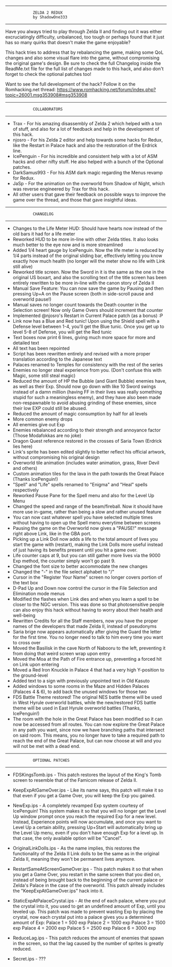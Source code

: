 ----------------------------------------------------------------------------------
				ZELDA 2 REDUX
				by ShadowOne333
----------------------------------------------------------------------------------

Have you always tried to play through Zelda II and finding out it was either excruciatingly difficulty, unbalanced, too tough or perhaps found that it just has so many quirks that doesn't make the game enjoyable?

This hack tries to address that by rebalancing the game, making some QoL changes and also some visual flare into the game, without compromising the original game's design. Be sure to check the full Changelog inside the ReadMe.txt file for the full list of changes made to this hack, and also don't forget to check the optional patches too!

Want to see the full development of the hack?
Follow it on the Romhacking.net thread:
https://www.romhacking.net/forum/index.php?topic=26001.msg353908#msg353908



----------------------------------------------------------------------------------
				COLLABORATORS
----------------------------------------------------------------------------------

* Trax - For his amazing disassembly of Zelda 2 which helped with a ton of stuff, and also for a lot of feedback and help in the development of this hack.
* njosro - For his Zelda 2 editor and help towards some hacks for Redux, like the Restart in Palace hack and also the restoration of the Erdrick line.
* IcePenguin - For his incredible and consistent help with a lot of ASM hacks and other nifty stuff. He also helped with a bunch of the Optional patches.
* DarkSamus993 - For his ASM dark magic regarding the Menus revamp for Redux.
* JaSp - For the animation on the overworld from Shadow of Night, which was reverse engineered by Trax for this hack.
* All other users that gave their feedback on possible ways to improve the game over the thread, and those that gave insightful ideas.



----------------------------------------------------------------------------------
				CHANGELOG
----------------------------------------------------------------------------------

* Changes to the Life Meter HUD: Should have hearts now instead of the old bars it had for a life meter
* Reworked HUD to be more in-line with other Zelda titles. It also looks much better to the eye now and is more streamlined
* Added 1/4 heart gauge by IcePenguin. Now the life meter is reduced by 1/4 parts instead of the original sliding bar, effectively letting you know exactly how much health (no longer will the meter show no life with Link still alive)
* Reworked title screen. Now the Sword in it is the same as the one in the original US boxart, and also the scrolling text of the title screen has been entirely rewritten to be more in-line with the canon story of Zelda II
* Manual Save Feature: You can now save the game by Pausing and then pressing Up+A on the Pause screen (both in side-scroll pause and overworld pause!)
* Manual saves no longer count towards the Death counter in the Selection screen! Now only Game Overs should increment that counter
* Implemented @njosro's Restart in Current Palace patch (as a bonus) :P
* Link now has a Blue and Red tunic! Upon using the Shield spell with a Defense level between 1-4, you'll get the Blue tunic. Once you get up to level 5-8 of Defense, you will get the Red tunic
* Text boxes now print 6 lines, giving much more space for more and detailed text
* All text has been repointed
* Script has been rewritten entirely and revised with a more proper translation according to the Japanese text
* Palaces renamed to Temples for consistency with the rest of the series
* Enemies no longer steal experience from you. (Don't confuse this with Magic, some still steal magic)
* Reduced the amount of HP the Bubble (and Giant Bubble) enemies have, as well as their Exp. Should now go down with like 10 Sword swings instead of a damn million (having FF in their lives was really something stupid for such a meaningless enemy), and they have also been made non-respawnable to avoid abusing grinding of these enemies, since their low EXP could still be abused.
* Reduced the amount of magic consumption by half for all levels
* More common enemy drops
* All enemies give out Exp
* Enemies rebalanced according to their strength and annoyance factor (Those Modafokkas are no joke)
* Dragon Quest reference restored in the crosses of Saria Town (Erdrick lies here)
* Link's sprite has been edited slightly to better reflect his official artwork, without compromising his original design
* Overworld tile animation (includes water animation, grass, River Devil and others)
* Custom animation tiles for the lava in the path towards the Great Palace (Thanks IcePenguin!)
* "Spell" and "Life" spells renamed to "Enigma" and "Heal" spells respectively
* Reworked Pause Pane for the Spell menu and also for the Level Up Menu
* Changed the speed and range of the beam/fireball. Now it should have more use in-game, rather than being a slow and rather unused feature
* You can now cast whatever spell you have selected multiple times without having to open up the Spell menu everytime between screens
* Pausing the game on the Overworld now gives a "PAUSE!" message right above Link, like in the GBA port.
* Picking up a Link Doll now adds a life to the total amount of lives you start the game with (restart), making the Link Dolls more useful instead of just having its benefits present until you hit a game over.
* Life counter caps at 9, but you can still gather more lives via the 9000 Exp method, the counter simply won't go past 9.
* Changed the font size to better accommodate the new changes
* Changed the "-" in the file select alphabet to "/"
* Cursor in the "Register Your Name" screen no longer covers portion of the text box
* D-Pad Up and Down now control the cursor in the File Selection and Elimination mode menus
* Modified the flashes when Link dies and when you learn a spell to be closer to the NGC version. This was done so that photosensitive people can also enjoy this hack without having to worry about their health and well-being
* Rewritten Credits for all the Staff members, now you have the proper names of the developers that made Zelda II, instead of pseudonyms
* Saria brige now appears automatically after giving the Guard the letter for the first time. You no longer need to talk to him every time you want to cross over
* Moved the Basilisk in the cave North of Nabooru to the left, preventing it from doing that weird screen wrap upon entry
* Moved the Moa at the Path of Fire entrance up, preventing a forced hit on Link upon entering
* Moved a Red Iron Knuckle in Palace 4 that had a very high Y-position to the ground-level
* Added text to a sign with previously unpointed text in Old Kasuto
* Added windows to some rooms in the Maze and Hidden Palaces (Palaces 4 & 6), to add back the unused windows for those two
* FDS Battle Theme restored! The original NES battle theme will be used in West Hyrule overworld battles, while the new/restored FDS battle theme will be used in East Hyrule overworld battles (Thanks, IcePenguin!)
* The room with the hole in the Great Palace has been modified so it can now be accessed from all routes. You can now explore the Great Palace in any path you want, since now we have branching paths that intersect on said room. This means, you no longer have to take a required path to reach the end of the Great Palace, but can now choose at will and you will not be met with a dead end.


----------------------------------------------------------------------------------
				OPTIONAL PATCHES
----------------------------------------------------------------------------------

* FDSKingsTomb.ips 			- This patch restores the layout of the King's Tomb screen to resemble that of the Famicom release of Zelda II.

* KeepExpAtGameOver.ips			- Like its name says, this patch will make it so that even if you get a Game Over, you will keep the Exp you gained.

* NewExp.ips 				- A completely revamped Exp system courtesy of IcePenguin! This system makes it so that you will no longer get the Level Up window prompt once you reach the required Exp for a new level. Instead, Experience points will now accumulate, and once you want to Level Up a certain ability, pressing Up+Start will automatically bring up the Level Up menu, even if you don't have enough Exp for a level up. In that case, the only available option will be "Cancel".

* OriginalLinkDolls.ips			- As the name implies, this restores the functionality of the Zelda II Link dolls to be the same as in the original Zelda II, meaning they won't be permanent lives anymore.

* RestartSameAtScreenGameOver.ips	- This patch makes it so that when you get a Game Over, you restart in the same screen that you died on, instead of being brought back to the beginning of the current palace or Zelda's Palace in the case of the overworld.
This patch already includes the "KeepExpAtGameOver.ips" hack into it.

* StaticExpAtPalaceCrystal.ips		- At the end of each palace, where you put the crystal into it, you used to get an undefined amount of Exp, until you leveled up. This patch was made to prevent wasting Exp by placing the crystal, now each crystal put into a palace gives you a determined amount of Exp:
Palace 1 = 500 exp
Palace 2 = 1000 exp
Palace 3 = 1500 exp
Palace 4 = 2000 exp
Palace 5 = 2500 exp
Palace 6 = 3000 exp

* ReduceLag.ips				- This patch reduces the amount of enemies that spawn in the screen, so that the lag caused by the number of sprites is greatly reduced.

* Secret.ips				- ???
